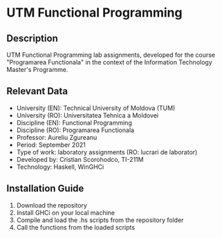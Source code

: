 # UTM Functional Programming

## Description
UTM Functional Programming lab assignments, developed for the course "Programarea Functionala" in the context of the Information Technology Master's Programme.

## Relevant Data
* University (EN): Technical University of Moldova (TUM)
* University (RO): Universitatea Tehnica a Moldovei
* Discipline (EN): Functional Programming
* Discipline (RO): Programarea Functionala
* Professor: Aureliu Zgureanu
* Period: September 2021
* Type of work: laboratory assignments (RO: lucrari de laborator)
* Developed by: Cristian Scorohodco, TI-211M
* Technology: Haskell, WinGHCi

## Installation Guide
1. Download the repository
2. Install GHCi on your local machine
3. Compile and load the .hs scripts from the repository folder
4. Call the functions from the loaded scripts